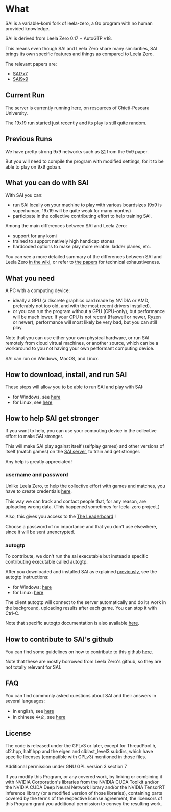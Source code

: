 # What

SAI is a variable-komi fork of leela-zero, a Go program with no human
 provided knowledge.

SAI is derived from Leela Zero 0.17 + AutoGTP v18.

This means even though SAI and Leela Zero share many similarities, SAI
 brings its own specific features and things as compared to Leela Zero.

The relevant papers are:

- [SAI7x7](https://arxiv.org/abs/1809.03928)
- [SAI9x9](https://arxiv.org/abs/1905.10863)

## Current Run

The server is currently running [here](http://sai.unich.it/), on
 resources of Chieti-Pescara University.

The 19x19 run started just recently and its play is still quite random.

## Previous Runs

We have pretty strong 9x9 networks such as
 [S1](http://sai.unich.it/networks/94619dea457de054503cec030269ce842c47055ba51e96db8fee841dfbaf05f9.gz)
 from the 9x9 paper.

But you will need to compile the program with modified settings, for it
 to be able to play on 9x9 goban.

## What you can do with SAI

With SAI you can:

- run SAI locally on your machine to play with various boardsizes
 (9x9 is superhuman, 19x19 will be quite weak for many months)
- participate in the collective contributing effort to help training SAI.

Among the main differences between SAI and Leela Zero:

- support for any komi
- trained to support natively high handicap stones
- hardcoded options to make play more reliable: ladder planes, etc.

You can see a more detailed summary of the differences between SAI and Leela Zero
 [in the wiki](https://github.com/sai-dev/sai/wiki), or refer to
 [the papers](/README.md#what) for technical exhaustiveness.

## What you need

A PC with a computing device:

- ideally a GPU (a discrete graphics card made by NVIDIA or AMD,
 preferably not too old, and with the most recent drivers installed).
- or you can run the program without a GPU (CPU-only), but performance
 will be much lower. If your CPU is not recent (Haswell or newer, Ryzen
 or newer), performance will most likely be very bad, but you can still play.

Note that you can use either your own physical hardware, or run SAI
 remotely from cloud virtual machines, or another source, which can
 be a workaround to you not having your own performant computing device.

SAI can run on Windows, MacOS, and Linux.

## How to download, install, and run SAI

These steps will allow you to be able to run SAI and play with SAI:

- for Windows, see [here](/docs/RUN-WINDOWS.md)
- for Linux, see [here](/docs/RUN-LINUX.md)

## How to help SAI get stronger

If you want to help, you can use your computing device in the
 collective effort to make SAI stronger.

This will make SAI play against itself (selfplay games) and other versions
 of itself (match games) on the [SAI server](http://sai.unich.it/),
 to train and get stronger.

Any help is greatly appreciated!

### username and password

Unlike Leela Zero, to help the collective effort with games and matches,
 you have to create credentials [here](http://sai.unich.it/user-request).

This way we can track and contact people that, for any reason, are
 uploading wrong data. (This happened sometimes for leela-zero project.)

Also, this gives you access to the [The Leaderboard](http://sai.unich.it/leaderboard) !

Choose a password of no importance and that you don't use elsewhere,
 since it will be sent unencrypted.

### autogtp

To contribute, we don't run the sai executable but instead a specific
 contributing executable called autogtp.

After you downloaded and installed SAI as explained
 [previously](/README.md#how-to-download-install-and-run-sai),
 see the autogtp instructions:

- for Windows: [here](/docs/CONTRIBUTING-WINDOWS.md)
- for Linux: [here](/docs/CONTRIBUTING-LINUX.md)

The client autogtp will connect to the server automatically and do its
work in the background, uploading results after each game. You can
stop it with Ctrl-C.

Note that specific autogtp documentation is also available
 [here](/autogtp/README.md).

## How to contribute to SAI's github

You can find some guidelines on how to contribute to this github
 [here](/docs/CONTRIBUTING-GITHUB.md).

Note that these are mostly borrowed from Leela Zero's github, so
 they are not totally relevant for SAI.

## FAQ

You can find commonly asked questions about SAI and their answers
 in several languages:

- in english, see [here](/docs/FAQ-ENGLISH.md)
- in chinese 中文, see [here](/docs/FAQ-CHINESE.md)

## License

The code is released under the GPLv3 or later, except for
ThreadPool.h, cl2.hpp, half.hpp and the eigen and clblast_level3
subdirs, which have specific licenses (compatible with GPLv3)
mentioned in those files.

Additional permission under GNU GPL version 3 section 7

If you modify this Program, or any covered work, by linking or
combining it with NVIDIA Corporation's libraries from the
NVIDIA CUDA Toolkit and/or the NVIDIA CUDA Deep Neural
Network library and/or the NVIDIA TensorRT inference library
(or a modified version of those libraries), containing parts covered
by the terms of the respective license agreement, the licensors of
this Program grant you additional permission to convey the resulting
work.
